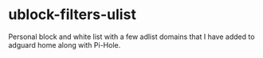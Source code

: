 # ublock-filters-ulist
Personal block and white list with a few adlist domains that I have added to adguard home along with Pi-Hole.
